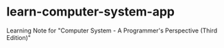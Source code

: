 # learn-computer-system-app
Learning Note for "Computer System - A Programmer's Perspective (Third  Edition)"  
